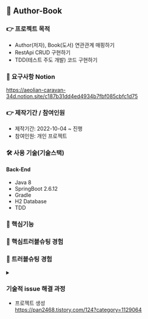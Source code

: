 ## 📌 Author-Book

### 👉 프로젝트 목적 
+ Author(저자), Book(도서) 연관관계 매핑하기
+ RestApi CRUD 구현하기 
+ TDD(테스트 주도 개발) 코드 구현하기 

### 📌 요구사항 Notion
 https://aeolian-caravan-34d.notion.site/c187b31dd4ed4934b7fbf085cbfc1d75

### 👉 제작기간 / 참여인원
+ 제작기간: 2022-10-04 ~ 진행
+ 참여인원: 개인 프로젝트

### 🛠 사용 기술(기술스택)
#### Back-End
+ Java 8
+ SpringBoot 2.6.12
+ Gradle
+ H2 Database
+ TDD

### 📌 핵심기능

### 📌 핵심트러블슈팅 경험

### 📌 트러블슈팅 경험
<details>
<summary></summary>
<div markdown="1">

 
</div>
</details>  


### 기술적 issue 해결 과정
+ 프로젝트 생성<br> 
https://pan2468.tistory.com/124?category=1129064
  






